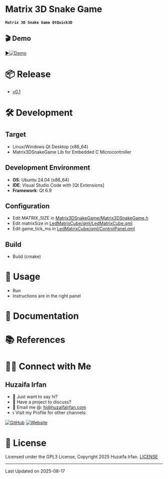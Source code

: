 
# Matrix 3D Snake Game
**`Matrix 3D Snake Game QtQuick3D`**

<!-- •[Link](#)

<hr>

![overview](overview.drawio.png)

-->

## 🎬 Demo

[▶️![Demo](https://img.youtube.com/vi/7YyrIgjaaYA/maxresdefault.jpg)](https://www.youtube.com/watch?v=7YyrIgjaaYA)


# 📦 Release
- [v0.1](https://github.com/HuzaifaIrfan-Games/matrix_3d_snake_game/releases)


# 🛠️ Development

## Target
- Linux/Windows Qt Desktop (x86_64)
- Matrix3DSnakeGame Lib for Embedded C Microcontroller

## Development Environment
- **OS**: Ubuntu 24.04 (x86_64)
- **IDE**: Visual Studio Code with [Qt Extensions]
- **Framework**: Qt 6.9

## Configuration
- Edit MATRIX_SIZE in [Matrix3DSnakeGame/Matrix3DSnakeGame.h](Matrix3DSnakeGame/Matrix3DSnakeGame.h)
- Edit matrixSize in [LedMatrixCube/qml/LedMatrixCube.qml](LedMatrixCube/qml/LedMatrixCube.qml)
- Edit game_tick_ms in [LedMatrixCube/qml/ControlPanel.qml](LedMatrixCube/qml/ControlPanel.qml)


## Build
- Build (cmake)

# 🚀 Usage
- Run
- Instructions are in the right panel


# 📝 Documentation

# 📚 References


# 🤝🏻 Connect with Me

## Huzaifa Irfan

- 💬 Just want to say hi?
- 🚀 Have a project to discuss?
- 📧 Email me @: [hi@huzaifairfan.com](mailto:hi@huzaifairfan.com)
- 📞 Visit my Profile for other channels:

[![GitHub](https://img.shields.io/badge/Github-%23222.svg?style=for-the-badge&logo=github&logoColor=white)](https://github.com/HuzaifaIrfan/)
[![Website](https://img.shields.io/badge/Website-%23222.svg?style=for-the-badge&logo=google-chrome&logoColor==%234285F4)](https://www.huzaifairfan.com)

# 📜 License

Licensed under the GPL3 License, Copyright 2025 Huzaifa Irfan. [LICENSE](LICENSE)
<hr />
Last Updated on 2025-08-17
